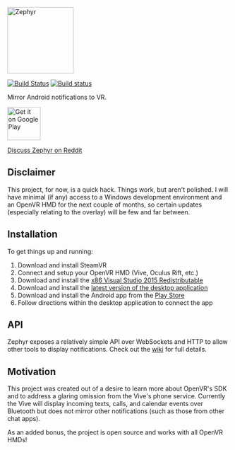 [<img alt="Zephyr" height="150px" src="http://i.imgur.com/GZ7Wrd7.png" />](http://gaubert.io/projects/zephyr)

[![Build Status](https://travis-ci.org/ThomasGaubert/zephyr.svg?branch=master)](https://travis-ci.org/ThomasGaubert/zephyr) [![Build status](https://ci.appveyor.com/api/projects/status/n8cwsdbepynkqe4i?svg=true)](https://ci.appveyor.com/project/ThomasGaubert/openvr-notifications)

Mirror Android notifications to VR.

[<img alt="Get it on Google Play" height="75px" src="https://play.google.com/intl/en_us/badges/images/generic/en_badge_web_generic.png" />](https://play.google.com/store/apps/details?id=com.texasgamer.zephyr)

[Discuss Zephyr on Reddit](https://www.reddit.com/r/zephyr_vr/)
 
## Disclaimer
This project, for now, is a quick hack. Things work, but aren't polished.
I will have minimal (if any) access to a Windows development environment 
and an OpenVR HMD for the next couple of months, so certain updates 
(especially relating to the overlay) will be few and far between.

## Installation
To get things up and running:

 1. Download and install SteamVR
 2. Connect and setup your OpenVR HMD (Vive, Oculus Rift, etc.)
 3. Download and install the [x86 Visual Studio 2015 Redistributable](https://www.microsoft.com/en-us/download/details.aspx?id=48145)
 4. Download and install the [latest version of the desktop application](https://github.com/ThomasGaubert/zephyr/releases/latest)
 5. Download and install the Android app from the [Play Store](https://play.google.com/store/apps/details?id=com.texasgamer.zephyr)
 6. Follow directions within the desktop application to connect the app

## API
Zephyr exposes a relatively simple API over WebSockets and HTTP to allow other tools to display notifications. Check out the [wiki](https://github.com/ThomasGaubert/zephyr/wiki) for full details.

## Motivation
This project was created out of a desire to learn more about OpenVR's SDK
and to address a glaring omission from the Vive's phone service. Currently
the Vive will display incoming texts, calls, and calendar events over Bluetooth
but does not mirror other notifications (such as those from other chat apps).

As an added bonus, the project is open source and works with all OpenVR HMDs!
